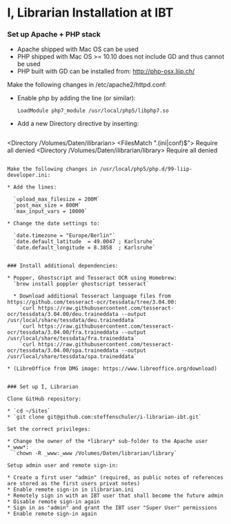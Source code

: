 # I, Librarian Installation at IBT

### Set up Apache + PHP stack

* Apache shipped with Mac OS can be used
* PHP shipped with Mac OS >= 10.10 does not include GD and thus cannot be used
* PHP built with GD can be installed from: http://php-osx.liip.ch/

Make the following changes in /etc/apache2/httpd.conf:

* Enable php by adding the line (or similar):

  `LoadModule php7_module /usr/local/php5/libphp7.so`

* Add a new Directory directive by inserting:

  ```apache_conf
<Directory /Volumes/Daten/ilibrarian>
    <FilesMatch "\.(ini|conf)$">
        Require all denied
    </FilesMatch>
</Directory>
<Directory /Volumes/Daten/ilibrarian/library>
    Require all denied
</Directory>
```

Make the following changes in /usr/local/php5/php.d/99-liip-developer.ini:

* Add the lines:

  `upload_max_filesize = 200M`
  `post_max_size = 800M`
  `max_input_vars = 10000`

* Change the date settings to:

  `date.timezone = "Europe/Berlin"`
  `date.default_latitude  = 49.0047 ; Karlsruhe`
  `date.default_longitude = 8.3858  ; Karlsruhe`
  

### Install additional dependencies:

* Popper, Ghostscript and Tesseract OCR using Homebrew:
  `brew install poppler ghostscript tesseract`
  
  * Download additional Tesseract language files from https://github.com/tesseract-ocr/tessdata/tree/3.04.00:
    `curl https://raw.githubusercontent.com/tesseract-ocr/tessdata/3.04.00/deu.traineddata --output /usr/local/share/tessdata/deu.traineddata`
    `curl https://raw.githubusercontent.com/tesseract-ocr/tessdata/3.04.00/fra.traineddata --output /usr/local/share/tessdata/fra.traineddata`
    `curl https://raw.githubusercontent.com/tesseract-ocr/tessdata/3.04.00/spa.traineddata --output /usr/local/share/tessdata/spa.traineddata`

* (LibreOffice from DMG image: https://www.libreoffice.org/download)


### Set up I, Librarian

Clone GitHub repository:

* `cd ~/Sites`
* `git clone git@github.com:steffenschuler/i-librarian-ibt.git`

Set the correct privileges:

* Change the owner of the *library* sub-folder to the Apache user *_www*:
  `chown -R _www:_www /Volumes/Daten/librarian/library`

Setup admin user and remote sign-in:

* Create a first user "admin" (required, as public notes of references are stored as the first users privat notes)
* Enable remote sign-in in ilibrarian.ini
* Remotely sign in with an IBT user that shall become the future admin
* Disable remote sign-in again
* Sign in as "admin" and grant the IBT user "Super User" permissions
* Enable remote sign-in again
